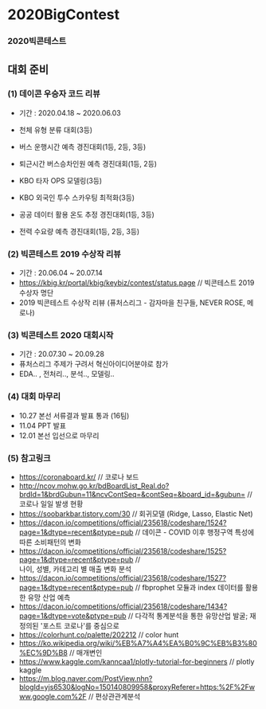 # 2020BigContest
### 2020빅콘테스트

## 대회 준비 
### (1) 데이콘 우승자 코드 리뷰
- 기간 : 2020.04.18 ~ 2020.06.03

- 천체 유형 분류 대회(3등)
- 버스 운행시간 예측 경진대회(1등, 2등, 3등)
- 퇴근시간 버스승차인원 예측 경진대회(1등, 2등)
- KBO 타자 OPS 모델링(3등)
- KBO 외국인 투수 스카우팅 최적화(3등)
- 공공 데이터 활용 온도 추정 경진대회(1등, 3등)
- 전력 수요량 예측 경진대회(1등, 2등, 3등)

### (2) 빅콘테스트 2019 수상작 리뷰
- 기간 : 20.06.04 ~ 20.07.14
- https://kbig.kr/portal/kbig/keybiz/contest/status.page // 빅콘테스트 2019 수상자 명단
- 2019 빅콘테스트 수상작 리뷰 (퓨처스리그 - 감자마을 친구들, NEVER ROSE, 메로나)

### (3) 빅콘테스트 2020 대회시작
- 기간 : 20.07.30 ~ 20.09.28
- 퓨처스리그 주제가 구려서 혁신아이디어분야로 참가
- EDA.. , 전처리.., 분석.., 모델링..

### (4) 대회 마무리
- 10.27 본선 서류결과 발표 통과 (16팀)
- 11.04 PPT 발표
- 12.01 본선 입선으로 마무리

### (5) 참고링크
- https://coronaboard.kr/ // 코로나 보드
- http://ncov.mohw.go.kr/bdBoardList_Real.do?brdId=1&brdGubun=11&ncvContSeq=&contSeq=&board_id=&gubun=  // 코로나 일일 발생 현황
- https://soobarkbar.tistory.com/30 // 회귀모델 (Ridge, Lasso, Elastic Net)
- https://dacon.io/competitions/official/235618/codeshare/1524?page=1&dtype=recent&ptype=pub // 데이콘 - COVID 이후 행정구역 특성에 따른 소비패턴의 변화
- https://dacon.io/competitions/official/235618/codeshare/1525?page=1&dtype=recent&ptype=pub //  
나이, 성별, 카테고리 별 매출 변화 분석
- https://dacon.io/competitions/official/235618/codeshare/1527?page=1&dtype=recent&ptype=pub // fbprophet 모듈과 index 데이터를 활용한 유망 산업 예측
- https://dacon.io/competitions/official/235618/codeshare/1434?page=1&dtype=vote&ptype=pub // 다각적 통계분석을 통한 유망산업 발굴; 재정의된 '포스트 코로나'를 중심으로
- https://colorhunt.co/palette/202212 // color hunt
- https://ko.wikipedia.org/wiki/%EB%A7%A4%EA%B0%9C%EB%B3%80%EC%9D%B8 // 매개변인
- https://www.kaggle.com/kanncaa1/plotly-tutorial-for-beginners // plotly kaggle
- https://m.blog.naver.com/PostView.nhn?blogId=yjs6530&logNo=150140809958&proxyReferer=https:%2F%2Fwww.google.com%2F // 편상관관계분석
